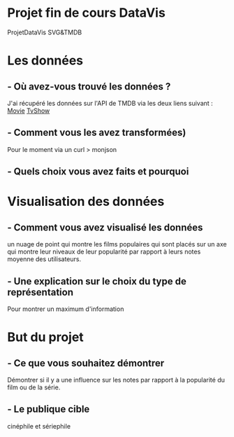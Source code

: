 # Projet fin de cours DataVis
ProjetDataVis SVG&amp;TMDB

# Les données

## - Où avez-vous trouvé les données ?
J'ai récupéré les données sur l'API de TMDB via les deux liens suivant :
[Movie](https://api.themoviedb.org/3/movie/popular?language=fr&api_key=e0c090ad9289504f572875f449a5f944 "Movie")
[TvShow](http://https://api.themoviedb.org/3/tv/popular?language=fr&api_key=e0c090ad9289504f572875f449a5f944 "TvShow")
## - Comment vous les avez transformées)
Pour le moment via un curl > monjson
## - Quels choix vous avez faits et pourquoi

# Visualisation des données
## - Comment vous avez visualisé les données
un nuage de point qui montre les films populaires qui sont placés sur un axe qui montre leur niveaux de leur popularité par rapport à leurs notes moyenne des utilisateurs.
## - Une explication sur le choix du type de représentation
Pour montrer un maximum d'information
# But du projet
## - Ce que vous souhaitez démontrer
Démontrer si il y a une influence sur les notes par rapport à la popularité du film ou de la série.
## - Le publique cible
cinéphile et sériephile